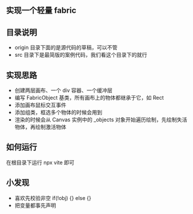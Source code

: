 ## 实现一个轻量 fabric

## 目录说明
- origin 目录下面的是源代码的草稿，可以不管
- src 目录下是最简版的案例代码，我们看这个目录下的就行

## 实现思路
- 创建两层画布、一个 div 容器、一个缓冲层
- 编写 FabricObject 基类，所有画布上的物体都继承于它，如 Rect
- 添加画布鼠标交互事件
- 添加组类，框选多个物体的时候会用到
- 渲染的时候会从 Canvas 实例中的 _objects 对象开始遍历绘制，先绘制失活物体，再绘制激活物体

## 如何运行
在根目录下运行 npx vite 即可


## 小发现
- 喜欢先校验非空 if(!obj) {} else {}
- 把变量都事先声明
